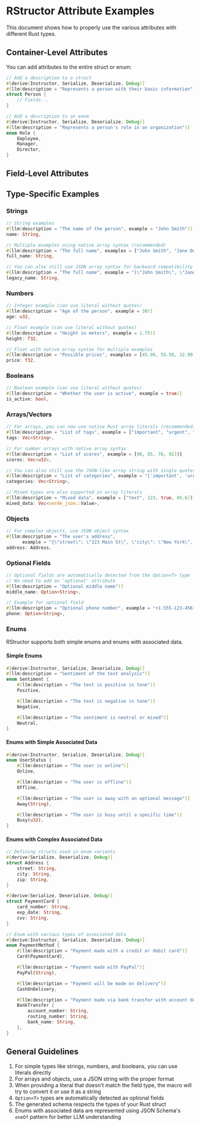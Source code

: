 # RStructor Attribute Examples

This document shows how to properly use the various attributes with different Rust types.

## Container-Level Attributes

You can add attributes to the entire struct or enum:

```rust
// Add a description to a struct
#[derive(Instructor, Serialize, Deserialize, Debug)]
#[llm(description = "Represents a person with their basic information")]
struct Person {
    // Fields...
}

// Add a description to an enum
#[derive(Instructor, Serialize, Deserialize, Debug)]
#[llm(description = "Represents a person's role in an organization")]
enum Role {
    Employee,
    Manager,
    Director,
}
```

## Field-Level Attributes

## Type-Specific Examples

### Strings

```rust
// String examples
#[llm(description = "The name of the person", example = "John Smith")]
name: String,

// Multiple examples using native array syntax (recommended)
#[llm(description = "The full name", examples = ["John Smith", "Jane Doe", "Alex Johnson"])]
full_name: String,

// You can also still use JSON array syntax for backward compatibility
#[llm(description = "The full name", example = "[\"John Smith\", \"Jane Doe\"]")]
legacy_name: String,
```

### Numbers

```rust
// Integer example (can use literal without quotes)
#[llm(description = "Age of the person", example = 30)]
age: u32,

// Float example (can use literal without quotes)
#[llm(description = "Height in meters", example = 1.75)]
height: f32,

// Float with native array syntax for multiple examples
#[llm(description = "Possible prices", examples = [45.99, 55.50, 32.99])]
price: f32,
```

### Booleans

```rust
// Boolean example (can use literal without quotes)
#[llm(description = "Whether the user is active", example = true)]
is_active: bool,
```

### Arrays/Vectors

```rust
// For arrays, you can now use native Rust array literals (recommended)
#[llm(description = "List of tags", example = ["important", "urgent", "follow-up"])]
tags: Vec<String>,

// For number arrays with native array syntax
#[llm(description = "List of scores", example = [90, 85, 76, 92])]
scores: Vec<u32>,

// You can also still use the JSON-like array string with single quotes for backward compatibility
#[llm(description = "List of categories", example = "['important', 'urgent', 'follow-up']")]
categories: Vec<String>,

// Mixed types are also supported in array literals
#[llm(description = "Mixed data", example = ["text", 123, true, 45.6])]
mixed_data: Vec<serde_json::Value>,
```

### Objects

```rust
// For complex objects, use JSON object syntax
#[llm(description = "The user's address",
      example = "{\"street\": \"123 Main St\", \"city\": \"New York\", \"zip\": \"10001\"}")]
address: Address,
```

### Optional Fields

```rust
// Optional fields are automatically detected from the Option<T> type
// No need to add an 'optional' attribute
#[llm(description = "Optional middle name")]
middle_name: Option<String>,

// Example for optional field
#[llm(description = "Optional phone number", example = "+1-555-123-4567")]
phone: Option<String>,
```

### Enums

RStructor supports both simple enums and enums with associated data.

#### Simple Enums

```rust
#[derive(Instructor, Serialize, Deserialize, Debug)]
#[llm(description = "Sentiment of the text analysis")]
enum Sentiment {
    #[llm(description = "The text is positive in tone")]
    Positive,

    #[llm(description = "The text is negative in tone")]
    Negative,

    #[llm(description = "The sentiment is neutral or mixed")]
    Neutral,
}
```

#### Enums with Simple Associated Data

```rust
#[derive(Instructor, Serialize, Deserialize, Debug)]
enum UserStatus {
    #[llm(description = "The user is online")]
    Online,

    #[llm(description = "The user is offline")]
    Offline,

    #[llm(description = "The user is away with an optional message")]
    Away(String),

    #[llm(description = "The user is busy until a specific time")]
    Busy(u32),
}
```

#### Enums with Complex Associated Data

```rust
// Defining structs used in enum variants
#[derive(Serialize, Deserialize, Debug)]
struct Address {
    street: String,
    city: String,
    zip: String,
}

#[derive(Serialize, Deserialize, Debug)]
struct PaymentCard {
    card_number: String,
    exp_date: String,
    cvv: String,
}

// Enum with various types of associated data
#[derive(Instructor, Serialize, Deserialize, Debug)]
enum PaymentMethod {
    #[llm(description = "Payment made with a credit or debit card")]
    Card(PaymentCard),

    #[llm(description = "Payment made with PayPal")]
    PayPal(String),

    #[llm(description = "Payment will be made on delivery")]
    CashOnDelivery,

    #[llm(description = "Payment made via bank transfer with account details")]
    BankTransfer {
        account_number: String,
        routing_number: String,
        bank_name: String,
    },
}
```

## General Guidelines

1. For simple types like strings, numbers, and booleans, you can use literals directly
2. For arrays and objects, use a JSON string with the proper format
3. When providing a literal that doesn't match the field type, the macro will try to convert it or use it as a string
4. `Option<T>` types are automatically detected as optional fields
5. The generated schema respects the types of your Rust struct
6. Enums with associated data are represented using JSON Schema's `oneOf` pattern for better LLM understanding